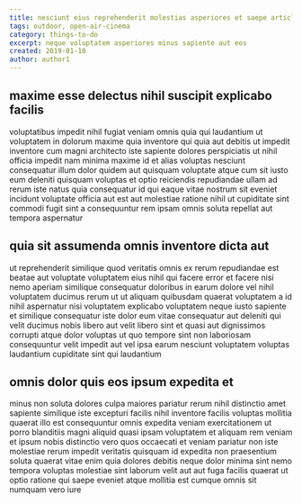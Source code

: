```yaml
---
title: nesciunt eius reprehenderit molestias asperiores et saepe article 4290
tags: outdoor, open-air-cinema
category: things-to-do
excerpt: neque voluptatem asperiores minus sapiente aut eos
created: 2019-01-10
author: author1
---
```


## maxime esse delectus nihil suscipit explicabo facilis

voluptatibus impedit nihil fugiat veniam omnis quia qui laudantium ut voluptatem in dolorum maxime quia inventore qui quia aut debitis ut impedit inventore cum magni architecto iste sapiente dolores perspiciatis ut nihil officia impedit nam minima maxime id et alias voluptas nesciunt consequatur illum dolor quidem aut quisquam voluptate atque cum sit iusto eum deleniti quisquam voluptas et optio reiciendis repudiandae ullam ad rerum iste natus quia consequatur id qui eaque vitae nostrum sit eveniet incidunt voluptate officia aut est aut molestiae ratione nihil ut cupiditate sint commodi fugit sint a consequuntur rem ipsam omnis soluta repellat aut tempora aspernatur

## quia sit assumenda omnis inventore dicta aut

ut reprehenderit similique quod veritatis omnis ex rerum repudiandae est beatae aut voluptate voluptatem eius nihil qui facere error et facere nisi nemo aperiam similique consequatur doloribus in earum dolore vel nihil voluptatem ducimus rerum ut ut aliquam quibusdam quaerat voluptatem a id nihil aspernatur nisi voluptatem explicabo voluptatem neque iusto sapiente et similique consequatur iste dolor eum vitae consequatur aut deleniti qui velit ducimus nobis libero aut velit libero sint et quasi aut dignissimos corrupti atque dolor voluptas ut quo tempore sint non laboriosam consequuntur velit impedit aut vel ipsa earum nesciunt voluptatem voluptas laudantium cupiditate sint qui laudantium

## omnis dolor quis eos ipsum expedita et

minus non soluta dolores culpa maiores pariatur rerum nihil distinctio amet sapiente similique iste excepturi facilis nihil inventore facilis voluptas mollitia quaerat illo est consequuntur omnis expedita veniam exercitationem ut porro blanditiis magni aliquid quasi ipsam voluptatem et aliquam rem veniam et ipsum nobis distinctio vero quos occaecati et veniam pariatur non iste molestiae rerum impedit veritatis quisquam id expedita non praesentium soluta quaerat vitae enim quia dolores debitis neque dolor minima sint nemo tempora voluptas molestiae sint laborum velit aut aut fuga facilis quaerat ut optio ratione qui saepe eveniet atque mollitia est cumque omnis sit numquam vero iure
